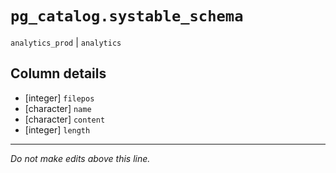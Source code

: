# `pg_catalog.systable_schema`
`analytics_prod` | `analytics`

## Column details
* [integer]   `filepos`
* [character] `name`
* [character] `content`
* [integer]   `length`

-------------------------------------------------------------------------------
*Do not make edits above this line.*
